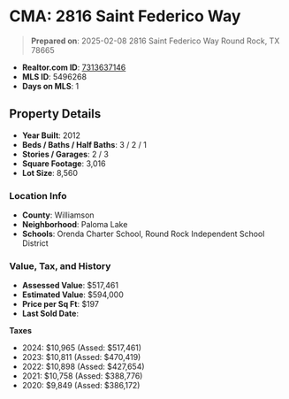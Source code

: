 # CMA: 2816 Saint Federico Way

> **Prepared on**: 2025-02-08
2816 Saint Federico Way
Round Rock, TX 78665
- **Realtor.com ID**: [7313637146](https://www.realtor.com/realestateandhomes-detail/2816-Saint-Federico-Way_Round-Rock_TX_78665_M73136-37146)
- **MLS ID**: 5496268
- **Days on MLS**: 1

## Property Details
- **Year Built**: 2012
- **Beds / Baths / Half Baths**: 3 / 2 / 1
- **Stories / Garages**: 2 / 3
- **Square Footage**: 3,016
- **Lot Size**: 8,560

### Location Info
- **County**: Williamson
- **Neighborhood**: Paloma Lake
- **Schools**: Orenda Charter School, Round Rock Independent School District

### Value, Tax, and History
- **Assessed Value**: $517,461
- **Estimated Value**: $594,000
- **Price per Sq Ft**: $197
- **Last Sold Date**: <NA>

**Taxes**
- 2024: $10,965 (Assed: $517,461)
- 2023: $10,811 (Assed: $470,419)
- 2022: $10,898 (Assed: $427,654)
- 2021: $10,758 (Assed: $388,776)
- 2020: $9,849 (Assed: $386,172)
